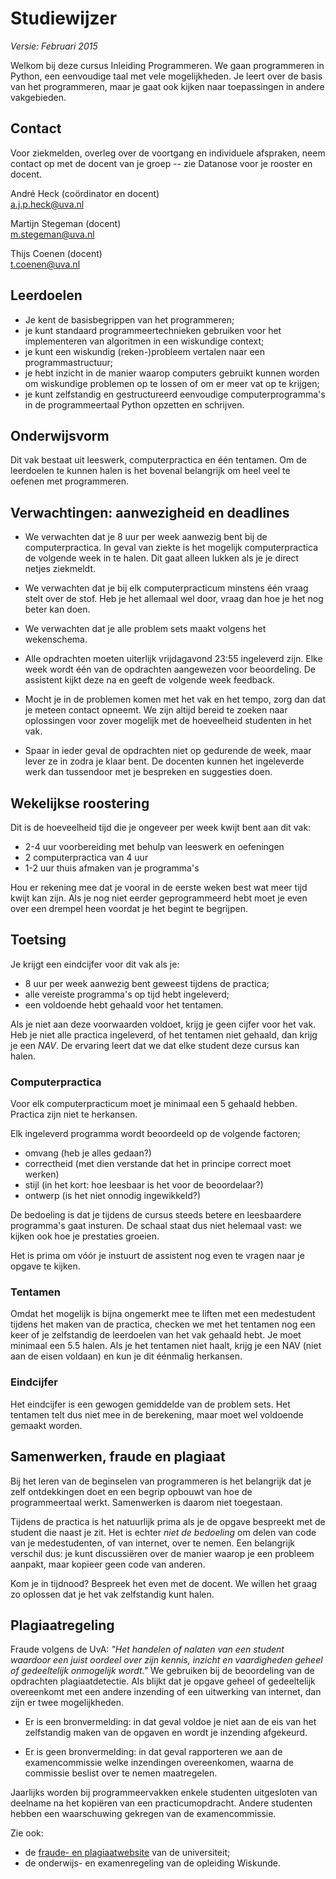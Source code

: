 # Studiewijzer

*Versie: Februari 2015*

Welkom bij deze cursus Inleiding Programmeren. We gaan programmeren in Python, een eenvoudige taal met vele mogelijkheden. Je leert over de basis van het programmeren, maar je gaat ook kijken naar toepassingen in andere vakgebieden.

## Contact

Voor ziekmelden, overleg over de voortgang en individuele afspraken, neem contact op met de docent van je groep -- zie Datanose voor je rooster en docent.

André Heck (coördinator en docent)  
<a.j.p.heck@uva.nl>

Martijn Stegeman (docent)  
<m.stegeman@uva.nl>

Thijs Coenen (docent)  
<t.coenen@uva.nl>

## Leerdoelen

- Je kent de basisbegrippen van het programmeren;
- je kunt standaard programmeertechnieken gebruiken voor het implementeren van algoritmen in een wiskundige context;
- je kunt een wiskundig (reken-)probleem vertalen naar een programmastructuur;
- je hebt inzicht in de manier waarop computers gebruikt kunnen worden om wiskundige problemen op te lossen of om er meer vat op te krijgen;
- je kunt zelfstandig en gestructureerd eenvoudige computerprogramma's in de programmeertaal Python opzetten en schrijven.

## Onderwijsvorm

Dit vak bestaat uit leeswerk, computerpractica en één tentamen. Om de leerdoelen te kunnen halen is het bovenal belangrijk om heel veel te oefenen met programmeren.

## Verwachtingen: aanwezigheid en deadlines

* We verwachten dat je 8 uur per week aanwezig bent bij de computerpractica. In geval van ziekte is het mogelijk computerpractica de volgende week in te halen. Dit gaat alleen lukken als je je direct netjes ziekmeldt.

* We verwachten dat je bij elk computerpracticum minstens één vraag stelt over de stof. Heb je het allemaal wel door, vraag dan hoe je het nog beter kan doen.

* We verwachten dat je alle problem sets maakt volgens het wekenschema.

* Alle opdrachten moeten uiterlijk vrijdagavond 23:55 ingeleverd zijn. Elke week wordt één van de opdrachten aangewezen voor beoordeling. De assistent kijkt deze na en geeft de volgende week feedback.

* Mocht je in de problemen komen met het vak en het tempo, zorg dan dat je meteen contact opneemt. We zijn altijd bereid te zoeken naar oplossingen voor zover mogelijk met de hoeveelheid studenten in het vak.

* Spaar in ieder geval de opdrachten niet op gedurende de week, maar lever ze in zodra je klaar bent. De docenten kunnen het ingeleverde werk dan tussendoor met je bespreken en suggesties doen.

## Wekelijkse roostering

Dit is de hoeveelheid tijd die je ongeveer per week kwijt bent aan dit vak:

* 2-4 uur voorbereiding met behulp van leeswerk en oefeningen
* 2 computerpractica van 4 uur
* 1-2 uur thuis afmaken van je programma's

Hou er rekening mee dat je vooral in de eerste weken best wat meer tijd kwijt kan zijn. Als je nog niet eerder geprogrammeerd hebt moet je even over een drempel heen voordat je het begint te begrijpen.

## Toetsing

Je krijgt een eindcijfer voor dit vak als je:

* 8 uur per week aanwezig bent geweest tijdens de practica;
* alle vereiste programma's op tijd hebt ingeleverd;
* een voldoende hebt gehaald voor het tentamen.

Als je niet aan deze voorwaarden voldoet, krijg je geen cijfer voor het vak. Heb je niet alle practica ingeleverd, of het tentamen niet gehaald, dan krijg je een *NAV*. De ervaring leert dat we dat elke student deze cursus kan halen.

### Computerpractica

Voor elk computerpracticum moet je minimaal een 5 gehaald hebben. Practica zijn niet te herkansen.

Elk ingeleverd programma wordt beoordeeld op de volgende factoren;

* omvang (heb je alles gedaan?)
* correctheid (met dien verstande dat het in principe correct moet werken)
* stijl (in het kort: hoe leesbaar is het voor de beoordelaar?)
* ontwerp (is het niet onnodig ingewikkeld?)

De bedoeling is dat je tijdens de cursus steeds betere en leesbaardere programma's gaat insturen. De schaal staat dus niet helemaal vast: we kijken ook hoe je prestaties groeien.

Het is prima om vóór je instuurt de assistent nog even te vragen naar je opgave te kijken.

### Tentamen

Omdat het mogelijk is bijna ongemerkt mee te liften met een medestudent tijdens het maken van de practica, checken we met het tentamen nog een keer of je zelfstandig de leerdoelen van het vak gehaald hebt. Je moet minimaal een 5.5 halen. Als je het tentamen niet haalt, krijg je een NAV (niet aan de eisen voldaan) en kun je dit éénmalig herkansen.

### Eindcijfer

Het eindcijfer is een gewogen gemiddelde van de problem sets. Het tentamen telt dus niet mee in de berekening, maar moet wel voldoende gemaakt worden.

## Samenwerken, fraude en plagiaat

Bij het leren van de beginselen van programmeren is het belangrijk dat je zelf ontdekkingen doet en een begrip opbouwt van hoe de programmeertaal werkt. Samenwerken is daarom niet toegestaan.

Tijdens de practica is het natuurlijk prima als je de opgave bespreekt met de student die naast je zit. Het is echter *niet de bedoeling* om delen van code van je medestudenten, of van internet, over te nemen. Een belangrijk verschil dus: je kunt discussiëren over de manier waarop je een probleem aanpakt, maar kopieer geen code van anderen.

Kom je in tijdnood? Bespreek het even met de docent. We willen het graag zo oplossen dat je het vak zelfstandig kunt halen.

## Plagiaatregeling

Fraude volgens de UvA: *"Het handelen of nalaten van een student waardoor een juist oordeel over zijn kennis, inzicht en vaardigheden geheel of gedeeltelijk onmogelijk wordt."* We gebruiken bij de beoordeling van de opdrachten plagiaatdetectie. Als blijkt dat je opgave geheel of gedeeltelijk overeenkomt met een andere inzending of een uitwerking van internet, dan zijn er twee mogelijkheden.

* Er is een bronvermelding: in dat geval voldoe je niet aan de eis van het zelfstandig maken van de opgaven en wordt je inzending afgekeurd.

* Er is geen bronvermelding: in dat geval rapporteren we aan de examencommissie welke inzendingen overeenkomen, waarna de commissie beslist over te nemen maatregelen.

Jaarlijks worden bij programmeervakken enkele studenten uitgesloten van deelname na het kopiëren van een practicumopdracht. Andere studenten hebben een waarschuwing gekregen van de examencommissie.

Zie ook:

* de [fraude- en plagiaatwebsite](http://student.uva.nl/az/a-z-lijst/a-z-lijst/content/folder/fraude-plagiaat-en-bronvermelding/plagiaat-en-fraude.html) van de universiteit;
* de onderwijs- en examenregeling van de opleiding Wiskunde.
